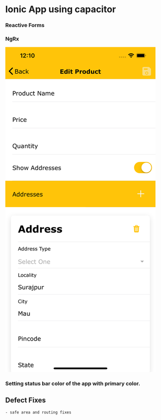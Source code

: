 # Ionic App using capacitor 
### Reactive Forms
### NgRx

![Alt text](./docs/images/product-edit.png?raw=true "Product Edit")


### Setting status bar color of the app with primary color.

## Defect Fixes
    - safe area and routing fixes